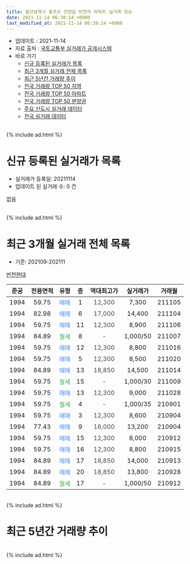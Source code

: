 ```yaml
---
title: 울산광역시 울주군 언양읍 반천리 아파트 실거래 정보
date: 2021-11-14 06:38:14 +0900
last_modified_at: 2021-11-14 06:38:14 +0900
---
```


* 업데이트 : 2021-11-14
* 자료 출처 : [국토교통부 실거래가 공개시스템](http://rt.molit.go.kr)
* 바로 가기
    * [신규 등록된 실거래가 목록](#신규-등록된-실거래가-목록)
    * [최근 3개월 실거래 전체 목록](#최근-3개월-실거래-전체-목록)
    * [최근 5년간 거래량 추이](#최근-5년간-거래량-추이)
    * [전국 거래량 TOP 50 지역](https://inasie.github.io/apt-trade-info/최근-3개월-전국에서-가장-거래가-많이-발생한-지역)
    * [전국 거래량 TOP 50 아파트](https://inasie.github.io/apt-trade-info/최근-3개월-전국에서-가장-거래가-많이-발생한-아파트)
    * [전국 거래량 TOP 50 분양권](https://inasie.github.io/apt-trade-info/최근-3개월-전국에서-가장-거래가-많이-발생한-분양권)
    * [주요 신도시 실거래 데이터](https://inasie.github.io/apt-trade-info/주요-신도시)
    * [전국 실거래 데이터](https://inasie.github.io/apt-trade-info/전국)
<br>
{% include ad.html %}
<br>

# 신규 등록된 실거래가 목록
* 실거래가 등록일: 20211114
* 업데이트 된 실거래 수: 0 건

없음

<br>
{% include ad.html %}
<br>

# 최근 3개월 실거래 전체 목록
* 기준: 202109-202111


[반천현대](https://search.naver.com/search.naver?query=%EC%9A%B8%EC%82%B0%EA%B4%91%EC%97%AD%EC%8B%9C+%EC%9A%B8%EC%A3%BC%EA%B5%B0+%EC%96%B8%EC%96%91%EC%9D%8D+%EB%B0%98%EC%B2%9C%EB%A6%AC+%EB%B0%98%EC%B2%9C%ED%98%84%EB%8C%80)

|준공|전용면적|유형|층|역대최고가|실거래가|거래월|
|:---:|:---:|:---:|:---:|:---:|:---:|:---:|
|1994|59.75|<span style="color:#4285f3">매매</span>|1|<span style="color:#444444">12,300</span>|7,300|211105|
|1994|82.98|<span style="color:#4285f3">매매</span>|6|<span style="color:#444444">17,000</span>|14,400|211104|
|1994|59.75|<span style="color:#4285f3">매매</span>|11|<span style="color:#444444">12,300</span>|8,900|211106|
|1994|84.89|<span style="color:#34a853">월세</span>|8|<span style="color:#444444">-</span>|1,000/50|211007|
|1994|59.75|<span style="color:#4285f3">매매</span>|12|<span style="color:#444444">12,300</span>|8,800|211016|
|1994|59.75|<span style="color:#4285f3">매매</span>|5|<span style="color:#444444">12,300</span>|8,500|211020|
|1994|84.89|<span style="color:#4285f3">매매</span>|13|<span style="color:#444444">18,850</span>|14,500|211014|
|1994|59.75|<span style="color:#34a853">월세</span>|15|<span style="color:#444444">-</span>|1,000/30|211009|
|1994|59.75|<span style="color:#4285f3">매매</span>|13|<span style="color:#444444">12,300</span>|9,000|211028|
|1994|59.75|<span style="color:#34a853">월세</span>|4|<span style="color:#444444">-</span>|1,000/35|210901|
|1994|59.75|<span style="color:#4285f3">매매</span>|3|<span style="color:#444444">12,300</span>|8,600|210904|
|1994|77.43|<span style="color:#4285f3">매매</span>|9|<span style="color:#444444">16,000</span>|13,200|210904|
|1994|59.75|<span style="color:#4285f3">매매</span>|15|<span style="color:#444444">12,300</span>|8,000|210912|
|1994|59.75|<span style="color:#4285f3">매매</span>|16|<span style="color:#444444">12,300</span>|8,800|210915|
|1994|84.89|<span style="color:#4285f3">매매</span>|17|<span style="color:#444444">18,850</span>|14,000|210913|
|1994|84.89|<span style="color:#4285f3">매매</span>|20|<span style="color:#444444">18,850</span>|13,800|210928|
|1994|84.89|<span style="color:#34a853">월세</span>|17|<span style="color:#444444">-</span>|1,000/50|210912|


<br>
{% include ad.html %}
<br>

# 최근 5년간 거래량 추이


<div style="width:100%;">
    <canvas id="deal_progress" height="200"></canvas>
</div>

<script>
new Chart(document.getElementById("deal_progress"), {
    type: 'line',
    data: {
        labels: ['201611','201612','201701','201702','201703','201704','201705','201706','201707','201708','201709','201710','201711','201712','201801','201802','201803','201804','201805','201806','201807','201808','201809','201810','201811','201812','201901','201902','201903','201904','201905','201906','201907','201908','201909','201910','201911','201912','202001','202002','202003','202004','202005','202006','202007','202008','202009','202010','202011','202012','202101','202102','202103','202104','202105','202106','202107','202108','202109','202110','202111'],
        datasets: [{
            label: '매매',
            pointRadius: 1,
            data: [3, 2, 3, 4, 6, 1, 9, 3, 2, 4, 2, 4, 3, 1, 2, 4, 1, 1, 2, 3, 0, 3, 4, 0, 3, 3, 1, 2, 4, 1, 3, 6, 7, 4, 2, 4, 3, 2, 4, 3, 3, 1, 6, 5, 6, 10, 5, 7, 9, 26, 6, 9, 8, 10, 12, 8, 13, 6, 6, 4, 3],
            borderColor: "rgba(255, 201, 14, 1)",
            backgroundColor: "rgba(255, 201, 14, 0.5)",
            fill: false,
            lineTension: 0
        },{
            label: '전월세',
            pointRadius: 1,
            data: [2, 2, 4, 4, 8, 2, 3, 3, 0, 4, 2, 4, 4, 3, 2, 6, 5, 4, 1, 1, 2, 2, 2, 1, 1, 3, 4, 1, 4, 1, 3, 3, 5, 0, 4, 1, 2, 2, 4, 7, 2, 5, 3, 1, 4, 2, 2, 2, 1, 4, 4, 1, 2, 2, 4, 5, 3, 4, 2, 2, 0],
            borderColor: "rgba(0, 141, 185, 1)",
            backgroundColor: "rgba(0, 141, 185, 0.5)",
            fill: false,
            lineTension: 0
        }
        ]
    },
    options: {
        responsive: true,
        title: {
            display: false
        },
        tooltips: {
            mode: 'index',
            intersect: false
        },
        hover: {
            mode: 'nearest',
            intersect: true
        },
        scales: {
            xAxes: [{
                display: true,
                scaleLabel: {
                    display: true,
                    labelString: '년/월'
                }
            }],
            yAxes: [{
                display: true,
                ticks: {
                    suggestedMin: 0,
                },
                scaleLabel: {
                    display: true,
                    labelString: '실거래 수'
                }
            }]
        }
    }
});

</script>


<br>
{% include ad.html %}
<br>

